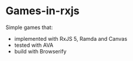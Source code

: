 # Games-in-rxjs
Simple games that: 
- implemented with RxJS 5, Ramda and Canvas
- tested with AVA
- build with Browserify
